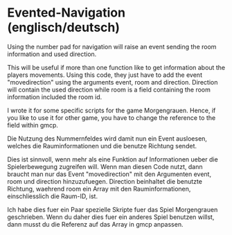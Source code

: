 # Evented-Navigation (englisch/deutsch)

Using the number pad for navigation will raise an event sending the room information and used direction.

This will be useful if more than one function like to get information about the players movements. 
Using this code, they just have to add the event "movedirection" using the arguments event, room and direction.
Direction will contain the used direction while room is a field containing the room information included the room id.

I wrote it for some specific scripts for the game Morgengrauen. 
Hence, if you like to use it for other game, you have to change the reference to the field within gmcp.

Die Nutzung des Nummernfeldes wird damit nun ein Event ausloesen, welches die Rauminformationen und die benutze Richtung sendet.

Dies ist sinnvoll, wenn mehr als eine Funktion auf Informationen ueber die Spielerbewegung zugreifen will.
Wenn man diesen Code nutzt, dann braucht man nur das Event "movedirection" mit den Argumenten event, room und direction hinzuzufuegen.
Direction beinhaltet die benutzte Richtung, waehrend room ein Array mit den Rauminformationen, einschliesslich die Raum-ID, ist.

Ich habe dies fuer ein Paar spezielle Skripte fuer das Spiel Morgengrauen geschrieben.
Wenn du daher dies fuer ein anderes Spiel benutzen willst, dann musst du die Referenz auf das Array in gmcp anpassen.
